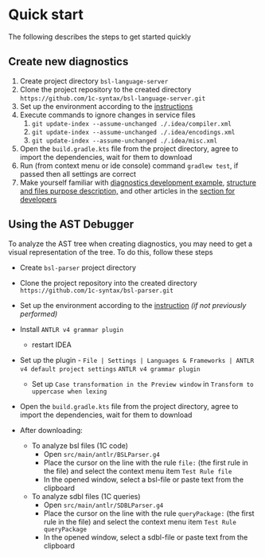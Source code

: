 # Quick start

The following describes the steps to get started quickly

## Create new diagnostics

1. Create project directory `bsl-language-server`
2. Clone the project repository to the created directory `https://github.com/1c-syntax/bsl-language-server.git`
3. Set up the environment according to the [instructions](EnvironmentSetting.md)
4. Execute commands to ignore changes in service files
   1. `git update-index --assume-unchanged ./.idea/compiler.xml`
   2. `git update-index --assume-unchanged ./.idea/encodings.xml`
   3. `git update-index --assume-unchanged ./.idea/misc.xml`
5. Open the `build.gradle.kts` file from the project directory, agree to import the dependencies, wait for them to download
6. Run (from context menu or ide console) command `gradlew test`, if passed then all settings are correct
7. Make yourself familiar with [diagnostics development example](DiagnosticExample.md), [structure and files purpose description,](DiagnosticStructure.md) and other articles in the [section for developers](index.md)

## Using the AST Debugger

To analyze the AST tree when creating diagnostics, you may need to get a visual representation of the tree. To do this, follow these steps

+ Create `bsl-parser` project directory
+ Clone the project repository into the created directory `https://github.com/1c-syntax/bsl-parser.git`
+ Set up the environment according to the [instruction](EnvironmentSetting.md) *(if not previously performed)*
+ Install `ANTLR v4 grammar plugin`
  - restart IDEA

+ Set up the plugin -  `File | Settings | Languages & Frameworks | ANTLR v4 default project settings` `ANTLR v4 grammar plugin`
  - Set up `Case transformation in the Preview window` in `Transform to uppercase when lexing`
+ Open the `build.gradle.kts` file from the project directory, agree to import the dependencies, wait for them to download
+ After downloading:
  + To analyze bsl files (1C code)
    - Open `src/main/antlr/BSLParser.g4`
    - Place the cursor on the line with the rule `file:` (the first rule in the file) and select the context menu item `Test Rule file`
    - In the opened window, select a bsl-file or paste text from the clipboard
  + To analyze sdbl files (1C queries)
    - Open `src/main/antlr/SDBLParser.g4`
    - Place the cursor on the line with the rule `queryPackage:` (the first rule in the file) and select the context menu item `Test Rule queryPackage`
    - In the opened window, select a sdbl-file or paste text from the clipboard
